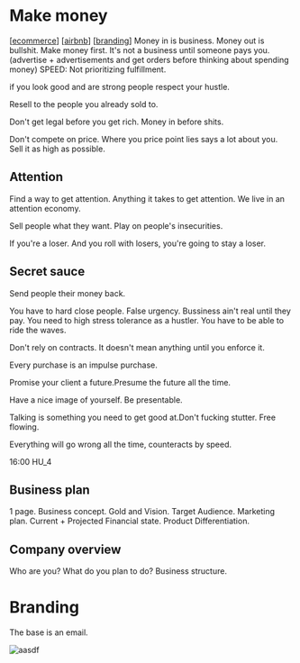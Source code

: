 # Make money
[[ecommerce]]
[[airbnb]]
[[branding]]
Money in is business. Money out is bullshit. Make money first. It's not a business until someone pays you.
(advertise + advertisements and get orders before thinking about spending money)
SPEED:
Not prioritizing fulfillment.

if you look good and are strong people respect your hustle. 

Resell to the people you already sold to.

Don't get legal before you get rich. Money in before shits.

Don't compete on price. Where you price point lies says a lot about you. Sell it as high as possible. 

## Attention
Find a way to get attention. Anything it takes to get attention. We live in an attention economy. 

Sell people what they want. Play on people's insecurities.

If you're a loser. And you roll with losers, you're going to stay a loser.

## Secret sauce
Send people their money back.

You have to hard close people. False urgency. 
Bussiness ain't real until they pay. 
You need to high stress tolerance as a hustler. You have to be able to ride the waves. 

Don't rely on contracts. It doesn't mean anything until you enforce it.

Every purchase is an impulse purchase.

Promise your client a future.Presume the future all the time.

Have a nice image of yourself. Be presentable.

Talking is something you need to get good at.Don't fucking stutter. Free flowing.

Everything will go wrong all the time, counteracts by speed.

16:00 HU_4

## Business plan
1 page.
Business concept. Gold and Vision. Target Audience. 
Marketing plan. Current + Projected Financial state.
Product Differentiation.
## Company overview
Who are you? What do you plan to do?
Business structure.

# Branding
The base is an email.

![aasdf](/home/baoqdau/Pictures/make-money1.png)


[//begin]: # "Autogenerated link references for markdown compatibility"
[ecommerce]: ecommerce.md "ecommerce"
[airbnb]: airbnb.md "Airbnb"
[branding]: branding.md "branding"
[//end]: # "Autogenerated link references"